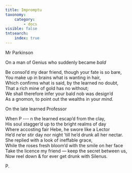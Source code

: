 ```yaml
---
title: Impromptu
taxonomy:
    category:
        - docs
visible: false
tntsearch:
    index: true
---
```


<div class="author">Mr Parkinson</div>

<span class="title">On a man of Genius who suddenly became *bald*</span>

Be consol’d my dear friend, though your fate is so bare,  
You make up in brains what is wanting in hair,  
Which confirms what is said, by the learned no doubt,  
That a rich mine of gold has no without;  
We shall therefore infer your bald nob was design’d  
As a gnomon, to point out the wealths in your *mind*.  

<span class="title">On the late learned Professor</span>

When P --- n the learned escap’d from the clay,  
His soul stagger’d up to the bright realms of day  
Where accosting fair Hebe, he swore like a Lector  
He’d ne’er stir day nor night ’till he’d drunk all her nectar.  
She replied with a look of ineffable grace,  
While the roses fresh bloom’d with the smile on her face  
Take the licence my friend — keep the secret between us,  
Now reel down & for ever get drunk with Silenus.  

P.